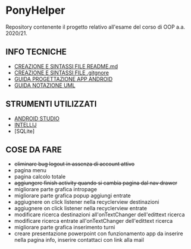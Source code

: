 # PonyHelper

Repository contenente il progetto relativo all'esame del corso di OOP a.a. 2020/21.

## INFO TECNICHE
* [CREAZIONE E SINTASSI FILE README.md](https://lorenzoneri.com/come-scrivere-un-readme/)
* [CREAZIONE E SINTASSI FILE .gitgnore](https://git-scm.com/docs/gitignore#_pattern_format)
* [GUIDA PROGETTAZIONE APP ANDROID](https://www.html.it/guide/guida-android/)
* [GUIDA NOTAZIONE UML](https://www.tutorialspoint.com/uml/uml_basic_notations.htm)

## STRUMENTI UTILIZZATI
* [ANDROID STUDIO](https://developer.android.com/studio)
* [INTELLIJ](https://www.jetbrains.com/idea/download/#section=windows)
* [SQLite]

## COSE DA FARE
* ~~eliminare bug logout in assenza di account attivo~~
* pagina menu
* pagina calcolo totale
* ~~aggiungere finish activity quando si cambia pagina dal nav drawer~~
* migliorare parte grafica intropage
* migliorare parte grafica popup aggiungi entrate
* aggiugnere on click listener nella recyclerview destinazioni
* aggiugnere on click listener nella recyclerview entrate
* modificare ricerca destinazioni all'onTextChanger dell'edittext ricerca
* modificare ricerca entrate all'onTextChanger dell'edittext ricerca
* migliorare parte grafica inserimento turni
* creare presentazione powerpoint con funzionamento app da inserire nella pagina info, inserire contattaci con link alla mail
